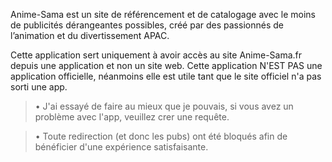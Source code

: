 Anime-Sama est un site de référencement et de catalogage avec le moins de publicités dérangeantes possibles, créé par des passionnés de l’animation et du divertissement APAC.

Cette application sert uniquement à avoir accès au site Anime-Sama.fr depuis une application et non un site web. Cette application N'EST PAS une application officielle, néanmoins elle est utile tant que le site officiel n'a pas sorti une app.
  > • J'ai essayé de faire au mieux que je pouvais, si vous avez un problème avec l'app, veuillez crer une requête.

  > • Toute redirection (et donc les pubs) ont été  bloqués afin de bénéficier d'une expérience satisfaisante.
